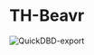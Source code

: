 # TH-Beavr

![QuickDBD-export](https://github.com/Mareenbck/TH-Beavr/assets/74983564/4d4db6d7-1013-48b2-a9a2-e486c6087c09)
